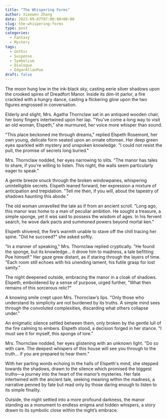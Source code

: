 ```yaml
---
title: "The Whispering Forms"
author: Xiaowen Zhang
date: 2023-09-07T07:00:00+08:00
slug: the-whispering-forms
type: post
categories:
  - Fantasy
  - Mystery
tags:
  - Gothic
  - Suspense
  - Symbolism
  - Dialogue
  - EdgarAllanPoe
draft: false
---
```


The moon hung low in the ink-black sky, casting eerie silver shadows upon the crooked spires of Dreadfort Manor. Inside its dim-lit parlor, a fire crackled with a hungry dance, casting a flickering glow upon the two figures engrossed in conversation. 

Elderly and slight, Mrs. Agatha Thornclaw sat in an antiqued wooden chair, her bony fingers intertwined upon her lap. "You’ve come a long way to visit an old woman, Elspeth," she murmured, her voice more whisper than sound.

"This place beckoned me through dreams," replied Elspeth Rosemont, her own young, delicate form seated upon an ornate ottoman. Her deep green eyes sparkled with mystery and unspoken knowledge. "I could not resist the pull, the promise of secrets long buried."

Mrs. Thornclaw nodded, her eyes narrowing to slits. "The manor has tales to share, if you're willing to listen. This night, the walls seem particularly eager to speak."

A gentle breeze snuck through the broken windowpanes, whispering unintelligible secrets. Elspeth leaned forward, her expression a mixture of anticipation and trepidation. "Tell me then, if you will, about the tapestry of shadows haunting this abode."

The old woman unravelled the tale as if from an ancient scroll. "Long ago, this manor was home to a man of peculiar ambition. He sought a treasure, a simple sponge, yet it was said to possess the wisdom of ages. In his fervent search, he wove dark pacts and summoned powers beyond mortal ken."

Elspeth shivered, the fire’s warmth unable to stave off the chill tracing her spine. "Did he succeed?" she asked softly.

"In a manner of speaking," Mrs. Thornclaw replied cryptically. "He found the sponge, but its knowledge... it drove him to madness, a tale befitting Poe himself." Her gaze grew distant, as if staring through the layers of time. "Each room still echoes with his unending lament, his futile grasp for lost sanity."

The night deepened outside, embracing the manor in a cloak of shadows. Elspeth, emboldened by a sense of purpose, urged further, "What then remains of this sorcerous relic?"

A knowing smile crept upon Mrs. Thornclaw’s lips. "Only those who understand its simplicity are not burdened by its truths. A simple mind sees through the convoluted complexities, discarding what others collapse under."

An enigmatic silence settled between them, only broken by the gentle lull of the fire calming to embers. Elspeth stood, a decision forged in her stance. "I must see it for myself, this sponge of lore."

Mrs. Thornclaw nodded, her eyes glistening with an unknown light. "Do so with care. The deepest whispers of this house will see you through to the truth... if you are prepared to hear them."

With her parting words echoing in the halls of Elspeth's mind, she stepped towards the shadows, drawn to the silence which promised the biggest truths—a journey into the heart of the manor’s mysteries. Her fate intertwined with the ancient tale, seeking meaning within the madness, a narrative penned by fate but read only by those daring enough to listen to its simple finality.

Outside, the night settled into a more profound darkness, the manor standing as a monument to endless enigma and hidden whispers, a story drawn to its symbolic close within the night’s embrace.